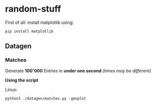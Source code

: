 # random-stuff

First of all: install matplotlib using:
```
pip install matplotlib 
```

## Datagen
### Matches
Generate **100'000** Entries in **under one second** _(times may be different)_

**Using the script**

Linux: 
```
python3 ./datagen/matches.py -genplot
```

